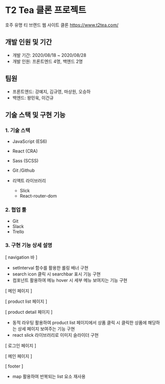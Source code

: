 # T2 Tea 클론 프로젝트 
호주 유명 티 브랜드 웹 사이트 클론
https://www.t2tea.com/

## 개발 인원 및 기간
- 개발 기간: 2020/08/18 ~ 2020/08/28
- 개발 인원: 프론트엔드 4명, 백엔드 2명

## 팀원
- 프론트엔드: 강예지, 김규영, 마상원, 오승하
- 백엔드: 왕민욱, 이건규

## 기술 스택 및 구현 기능
### 1. 기술 스택
- JavaScript (ES6)
- React (CRA)
- Sass (SCSS)
- Git /Github

- 리액트 라이브러리
    - Slick
    - React-router-dom
    
### 2. 협업 툴
- Git
- Slack
- Trello

### 3. 구현 기능 상세 설명
[ navigation 바 ]
- setInterval 함수를 활용한 롤링 배너 구현
- search icon 클릭 시 searchbar 표시 기능 구현
- 컴포넌트 활용하여 메뉴 hover 시 세부 메뉴 보여지는 기능 구현

[ 메인 페이지 ]

[ product list 페이지 ]

[ product detail 페이지 ]
- 동적 라우팅 활용하여 product list 페이지에서 상품 클릭 시 클릭한 상품에 해당하는 상세 페이지 보여주는 기능 구현
- react slick 라이브러리로 이미지 슬라이더 구현

[ 로그인 페이지 ]

[ 메인 페이지 ]

[ footer ]
- map 활용하여 반복되는 list 요소 재사용
